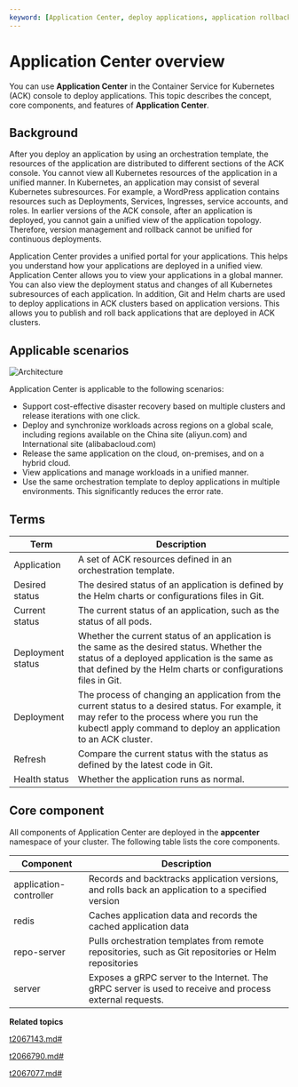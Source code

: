 ```yaml
---
keyword: [Application Center, deploy applications, application rollback, features of Application Center]
---
```


# Application Center overview

You can use **Application Center** in the Container Service for Kubernetes \(ACK\) console to deploy applications. This topic describes the concept, core components, and features of **Application Center**.

## Background

After you deploy an application by using an orchestration template, the resources of the application are distributed to different sections of the ACK console. You cannot view all Kubernetes resources of the application in a unified manner. In Kubernetes, an application may consist of several Kubernetes subresources. For example, a WordPress application contains resources such as Deployments, Services, Ingresses, service accounts, and roles. In earlier versions of the ACK console, after an application is deployed, you cannot gain a unified view of the application topology. Therefore, version management and rollback cannot be unified for continuous deployments.

Application Center provides a unified portal for your applications. This helps you understand how your applications are deployed in a unified view. Application Center allows you to view your applications in a global manner. You can also view the deployment status and changes of all Kubernetes subresources of each application. In addition, Git and Helm charts are used to deploy applications in ACK clusters based on application versions. This allows you to publish and roll back applications that are deployed in ACK clusters.

## Applicable scenarios

![Architecture](https://help-static-aliyun-doc.aliyuncs.com/assets/img/en-US/7855359951/p127895.png)

Application Center is applicable to the following scenarios:

-   Support cost-effective disaster recovery based on multiple clusters and release iterations with one click.
-   Deploy and synchronize workloads across regions on a global scale, including regions available on the China site \(aliyun.com\) and International site \(alibabacloud.com\)
-   Release the same application on the cloud, on-premises, and on a hybrid cloud.
-   View applications and manage workloads in a unified manner.
-   Use the same orchestration template to deploy applications in multiple environments. This significantly reduces the error rate.

## Terms

|Term|Description|
|----|-----------|
|Application|A set of ACK resources defined in an orchestration template.|
|Desired status|The desired status of an application is defined by the Helm charts or configurations files in Git.|
|Current status|The current status of an application, such as the status of all pods.|
|Deployment status|Whether the current status of an application is the same as the desired status. Whether the status of a deployed application is the same as that defined by the Helm charts or configurations files in Git.|
|Deployment|The process of changing an application from the current status to a desired status. For example, it may refer to the process where you run the kubectl apply command to deploy an application to an ACK cluster.|
|Refresh|Compare the current status with the status as defined by the latest code in Git.|
|Health status|Whether the application runs as normal.|

## Core component

All components of Application Center are deployed in the **appcenter** namespace of your cluster. The following table lists the core components.

|Component|Description|
|---------|-----------|
|application-controller|Records and backtracks application versions, and rolls back an application to a specified version|
|redis|Caches application data and records the cached application data|
|repo-server|Pulls orchestration templates from remote repositories, such as Git repositories or Helm repositories|
|server|Exposes a gRPC server to the Internet. The gRPC server is used to receive and process external requests.|

**Related topics**  


[t2067143.md\#]()

[t2066790.md\#]()

[t2067077.md\#]()


